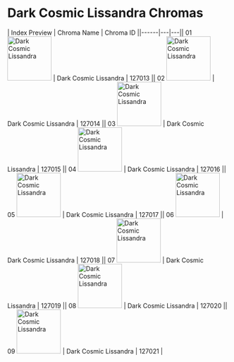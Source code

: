 # Dark Cosmic Lissandra Chromas

| Index  Preview | Chroma Name | Chroma ID ||------|---|---|| 01  <img src='https://raw.communitydragon.org/latest/plugins/rcp-be-lol-game-data/global/default/v1/champion-chroma-images/127/127013.png' alt='Dark Cosmic Lissandra' width='100'> | Dark Cosmic Lissandra | 127013 || 02  <img src='https://raw.communitydragon.org/latest/plugins/rcp-be-lol-game-data/global/default/v1/champion-chroma-images/127/127014.png' alt='Dark Cosmic Lissandra' width='100'> | Dark Cosmic Lissandra | 127014 || 03  <img src='https://raw.communitydragon.org/latest/plugins/rcp-be-lol-game-data/global/default/v1/champion-chroma-images/127/127015.png' alt='Dark Cosmic Lissandra' width='100'> | Dark Cosmic Lissandra | 127015 || 04  <img src='https://raw.communitydragon.org/latest/plugins/rcp-be-lol-game-data/global/default/v1/champion-chroma-images/127/127016.png' alt='Dark Cosmic Lissandra' width='100'> | Dark Cosmic Lissandra | 127016 || 05  <img src='https://raw.communitydragon.org/latest/plugins/rcp-be-lol-game-data/global/default/v1/champion-chroma-images/127/127017.png' alt='Dark Cosmic Lissandra' width='100'> | Dark Cosmic Lissandra | 127017 || 06  <img src='https://raw.communitydragon.org/latest/plugins/rcp-be-lol-game-data/global/default/v1/champion-chroma-images/127/127018.png' alt='Dark Cosmic Lissandra' width='100'> | Dark Cosmic Lissandra | 127018 || 07  <img src='https://raw.communitydragon.org/latest/plugins/rcp-be-lol-game-data/global/default/v1/champion-chroma-images/127/127019.png' alt='Dark Cosmic Lissandra' width='100'> | Dark Cosmic Lissandra | 127019 || 08  <img src='https://raw.communitydragon.org/latest/plugins/rcp-be-lol-game-data/global/default/v1/champion-chroma-images/127/127020.png' alt='Dark Cosmic Lissandra' width='100'> | Dark Cosmic Lissandra | 127020 || 09  <img src='https://raw.communitydragon.org/latest/plugins/rcp-be-lol-game-data/global/default/v1/champion-chroma-images/127/127021.png' alt='Dark Cosmic Lissandra' width='100'> | Dark Cosmic Lissandra | 127021 |